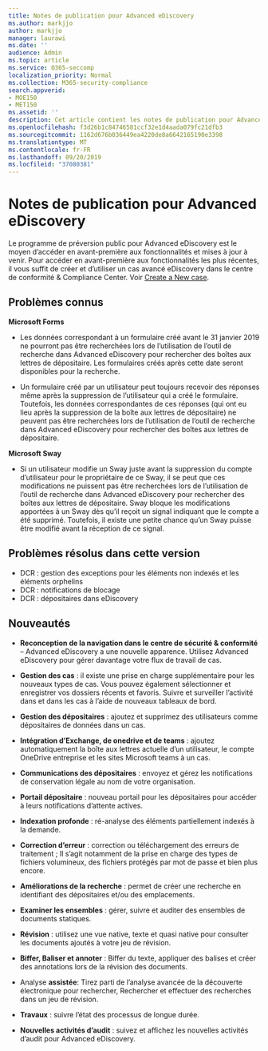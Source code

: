 ```yaml
---
title: Notes de publication pour Advanced eDiscovery
ms.author: markjjo
author: markjjo
manager: laurawi
ms.date: ''
audience: Admin
ms.topic: article
ms.service: O365-seccomp
localization_priority: Normal
ms.collection: M365-security-compliance
search.appverid:
- MOE150
- MET150
ms.assetid: ''
description: Cet article contient les notes de publication pour Advanced eDiscovery.
ms.openlocfilehash: f3d26b1c84746581ccf32e1d4aada079fc21dfb3
ms.sourcegitcommit: 1162d676b036449ea4220de8a6642165190e3398
ms.translationtype: MT
ms.contentlocale: fr-FR
ms.lasthandoff: 09/20/2019
ms.locfileid: "37080381"
---
```

# <a name="release-notes-for-advanced-ediscovery"></a>Notes de publication pour Advanced eDiscovery

Le programme de préversion public pour Advanced eDiscovery est le moyen d’accéder en avant-première aux fonctionnalités et mises à jour à venir. Pour accéder en avant-première aux fonctionnalités les plus récentes, il vous suffit de créer et d’utiliser un cas avancé eDiscovery dans le centre de conformité & Compliance Center. Voir [Create a New case](create-new-ediscovery-case.md).

## <a name="known-issues"></a>Problèmes connus

**Microsoft Forms**

- Les données correspondant à un formulaire créé avant le 31 janvier 2019 ne pourront pas être recherchées lors de l’utilisation de l’outil de recherche dans Advanced eDiscovery pour rechercher des boîtes aux lettres de dépositaire. Les formulaires créés après cette date seront disponibles pour la recherche.

- Un formulaire créé par un utilisateur peut toujours recevoir des réponses même après la suppression de l’utilisateur qui a créé le formulaire. Toutefois, les données correspondantes de ces réponses (qui ont eu lieu après la suppression de la boîte aux lettres de dépositaire) ne peuvent pas être recherchées lors de l’utilisation de l’outil de recherche dans Advanced eDiscovery pour rechercher des boîtes aux lettres de dépositaire.
 
**Microsoft Sway**

- Si un utilisateur modifie un Sway juste avant la suppression du compte d’utilisateur pour le propriétaire de ce Sway, il se peut que ces modifications ne puissent pas être recherchées lors de l’utilisation de l’outil de recherche dans Advanced eDiscovery pour rechercher des boîtes aux lettres de dépositaire. Sway bloque les modifications apportées à un Sway dès qu’il reçoit un signal indiquant que le compte a été supprimé. Toutefois, il existe une petite chance qu’un Sway puisse être modifié avant la réception de ce signal.

## <a name="issues-fixed-in-this-release"></a>Problèmes résolus dans cette version

- DCR : gestion des exceptions pour les éléments non indexés et les éléments orphelins
- DCR : notifications de blocage
- DCR : dépositaires dans eDiscovery

## <a name="whats-new"></a>Nouveautés

- **Reconception de la navigation dans le centre de sécurité & conformité** – Advanced eDiscovery a une nouvelle apparence. Utilisez Advanced eDiscovery pour gérer davantage votre flux de travail de cas.

- **Gestion des cas** : il existe une prise en charge supplémentaire pour les nouveaux types de cas. Vous pouvez également sélectionner et enregistrer vos dossiers récents et favoris. Suivre et surveiller l’activité dans et dans les cas à l’aide de nouveaux tableaux de bord.

- **Gestion des dépositaires** : ajoutez et supprimez des utilisateurs comme dépositaires de données dans un cas.

- **Intégration d’Exchange, de onedrive et de teams** : ajoutez automatiquement la boîte aux lettres actuelle d’un utilisateur, le compte OneDrive entreprise et les sites Microsoft teams à un cas. 

- **Communications des dépositaires** : envoyez et gérez les notifications de conservation légale au nom de votre organisation.

- **Portail dépositaire** : nouveau portail pour les dépositaires pour accéder à leurs notifications d’attente actives.

- **Indexation profonde** : ré-analyse des éléments partiellement indexés à la demande.

- **Correction d’erreur** : correction ou téléchargement des erreurs de traitement ; Il s’agit notamment de la prise en charge des types de fichiers volumineux, des fichiers protégés par mot de passe et bien plus encore. 

- **Améliorations de la recherche** : permet de créer une recherche en identifiant des dépositaires et/ou des emplacements.

- **Examiner les ensembles** : gérer, suivre et auditer des ensembles de documents statiques.

- **Révision** : utilisez une vue native, texte et quasi native pour consulter les documents ajoutés à votre jeu de révision.

- **Biffer, Baliser et annoter** : Biffer du texte, appliquer des balises et créer des annotations lors de la révision des documents.
  
- Analyse **assistée**: Tirez parti de l’analyse avancée de la découverte électronique pour rechercher, Rechercher et effectuer des recherches dans un jeu de révision.

- **Travaux** : suivre l’état des processus de longue durée.

- **Nouvelles activités d’audit** : suivez et affichez les nouvelles activités d’audit pour Advanced eDiscovery.
